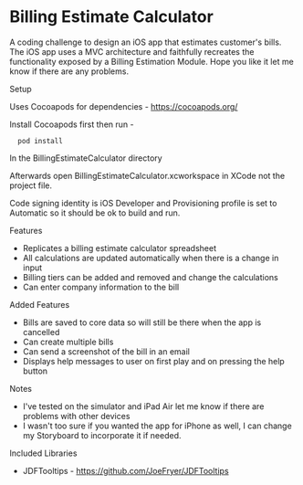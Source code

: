 # Billing Estimate Calculator
A coding challenge to design an iOS app that estimates customer's bills. The iOS app uses a
MVC architecture and faithfully recreates the functionality exposed by a Billing Estimation Module. 
Hope you like it let me know if there are any problems.

Setup 

Uses Cocoapods for dependencies - https://cocoapods.org/

Install Cocoapods first then run - 
```
  pod install
```
In the BillingEstimateCalculator directory

Afterwards open BillingEstimateCalculator.xcworkspace in XCode not the project file.

Code signing identity is iOS Developer and Provisioning profile is set to Automatic so it should be ok to build and run.

Features
- Replicates a billing estimate calculator spreadsheet
- All calculations are updated automatically when there is a change in input
- Billing tiers can be added and removed and change the calculations
- Can enter company information to the bill

Added Features
- Bills are saved to core data so will still be there when the app is cancelled
- Can create multiple bills
- Can send a screenshot of the bill in an email
- Displays help messages to user on first play and on pressing the help button

Notes
- I've tested on the simulator and iPad Air let me know if there are problems with other devices
- I wasn't too sure if you wanted the app for iPhone as well, I can change my Storyboard to incorporate it if needed.

Included Libraries
- JDFTooltips - https://github.com/JoeFryer/JDFTooltips

